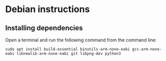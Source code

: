 # Debian instructions
## Installing dependencies
Open a terminal and run the following command from the command line:
```console
sudo apt install build-essential binutils-arm-none-eabi gcc-arm-none-eabi libnewlib-arm-none-eabi git libpng-dev python3
```
